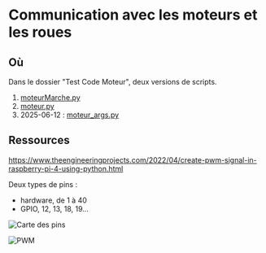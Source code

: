 # Communication avec les moteurs et les roues 
## Où 
Dans le dossier "Test Code Moteur", deux versions de scripts. 

1. [moteurMarche.py](../../Test%20Code%20Moteur/moteurMarche.py) 
2. [moteur.py](../../Test%20Code%20Moteur/moteur.py) 
3. 2025-06-12 : [moteur_args.py](../../Test%20Code%20Moteur/moteur_args.py) 

## Ressources 
https://www.theengineeringprojects.com/2022/04/create-pwm-signal-in-raspberry-pi-4-using-python.html 

Deux types de pins : 
- hardware, de 1 à 40 
- GPIO, 12, 13, 18, 19... 

![Carte des pins](https://images.theengineeringprojects.com/image/webp/2022/04/09.jpg.webp?ssl=1)

![PWM](https://images.theengineeringprojects.com/image/webp/2022/04/8-2.jpg.webp?ssl=1)



